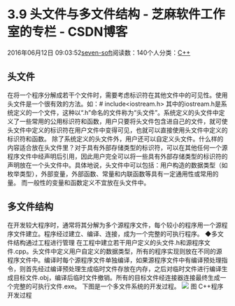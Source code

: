 
# 3.9 头文件与多文件结构 -  芝麻软件工作室的专栏 - CSDN博客


2016年06月12日 09:03:52[seven-soft](https://me.csdn.net/softn)阅读数：140个人分类：[C++																](https://blog.csdn.net/softn/article/category/6266511)



## 头文件
在将一个程序分解成若干个文件时，需要考虑标识符在其他文件中的可见性。使用头文件是一个很有效的方法。如：\#
 include<iostream.h>
其中的iostream.h是系统定义的一个文件，这种以“.h”命名的文件称为“头文件”。系统定义的头文件中定义了一些常用的公用标识符和函数，用户只要将头文件包含进自己的文件，就可使头文件中定义的标识符在用户文件中变得可见，也就可以直接使用头文件中定义的标识符和函数。
除了系统定义的头文件外，用户还可以自定义头文件。什么样的内容适合放在头文件里？对于具有外部存储类型的标识符，可以在其他任何一个源程序文件中经声明后引用，因此用户完全可以将一些具有外部存储类型的标识符的声明放在一个头文件中。具体地说，头文件中可以包括：用户构造的数据类型（如枚举类型），外部变量，外部函数、常量和内联函数等具有一定通用性或常用的量。
而一般性的变量和函数定义不宜放在头文件中。
## 多文件结构
在开发较大程序时，通常将其分解为多个源程序文件，每个较小的程序用一个源程序文件建立。程序经过建立、编译、连接，成为一个完整的可执行程序。
◆多文件结构通过工程进行管理
在工程中建立若干用户定义的头文件.h和源程序文件.cpp。头文件中定义用户自定义的数据类型，所有的程序实现则放在不同的源程序文件中。编译时每个源程序文件单独编译，如果源程序文件中有编译预处理指令，则首先经过编译预处理生成临时文件存放在内存，之后对临时文件进行编译生成目标文件.obj，编译后临时文件撤销。所有的目标文件经连接器连接最终生成一个完整的可执行文件.exe。
下图是一个多文件系统的开发过程。
![](http://www.weixueyuan.net/uploads/allimg/121226/1-12122611053B63.gif)
图 C++程序开发过程

